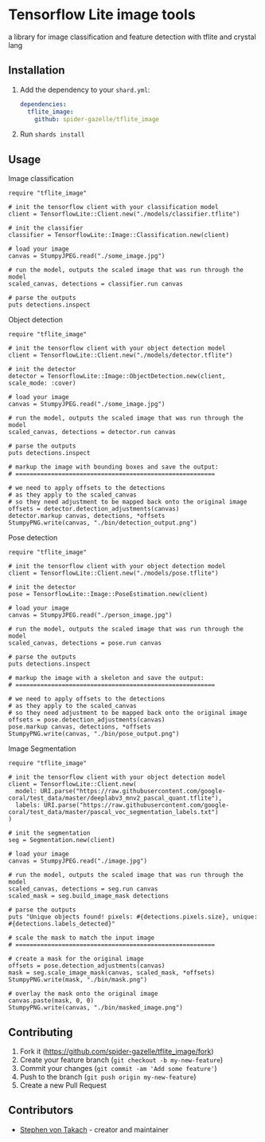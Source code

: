 # Tensorflow Lite image tools

a library for image classification and feature detection with tflite and crystal lang

## Installation

1. Add the dependency to your `shard.yml`:

   ```yaml
   dependencies:
     tflite_image:
       github: spider-gazelle/tflite_image
   ```

2. Run `shards install`

## Usage

Image classification

```crystal
require "tflite_image"

# init the tensorflow client with your classification model
client = TensorflowLite::Client.new("./models/classifier.tflite")

# init the classifier
classifier = TensorflowLite::Image::Classification.new(client)

# load your image
canvas = StumpyJPEG.read("./some_image.jpg")

# run the model, outputs the scaled image that was run through the model
scaled_canvas, detections = classifier.run canvas

# parse the outputs
puts detections.inspect
```

Object detection

```crystal
require "tflite_image"

# init the tensorflow client with your object detection model
client = TensorflowLite::Client.new("./models/detector.tflite")

# init the detector
detector = TensorflowLite::Image::ObjectDetection.new(client, scale_mode: :cover)

# load your image
canvas = StumpyJPEG.read("./some_image.jpg")

# run the model, outputs the scaled image that was run through the model
scaled_canvas, detections = detector.run canvas

# parse the outputs
puts detections.inspect

# markup the image with bounding boxes and save the output:
# ========================================================

# we need to apply offsets to the detections
# as they apply to the scaled_canvas
# so they need adjustment to be mapped back onto the original image
offsets = detector.detection_adjustments(canvas)
detector.markup canvas, detections, *offsets
StumpyPNG.write(canvas, "./bin/detection_output.png")
```

Pose detection

```crystal
require "tflite_image"

# init the tensorflow client with your object detection model
client = TensorflowLite::Client.new("./models/pose.tflite")

# init the detector
pose = TensorflowLite::Image::PoseEstimation.new(client)

# load your image
canvas = StumpyJPEG.read("./person_image.jpg")

# run the model, outputs the scaled image that was run through the model
scaled_canvas, detections = pose.run canvas

# parse the outputs
puts detections.inspect

# markup the image with a skeleton and save the output:
# ========================================================

# we need to apply offsets to the detections
# as they apply to the scaled_canvas
# so they need adjustment to be mapped back onto the original image
offsets = pose.detection_adjustments(canvas)
pose.markup canvas, detections, *offsets
StumpyPNG.write(canvas, "./bin/pose_output.png")
```

Image Segmentation

```crystal
require "tflite_image"

# init the tensorflow client with your object detection model
client = TensorflowLite::Client.new(
  model: URI.parse("https://raw.githubusercontent.com/google-coral/test_data/master/deeplabv3_mnv2_pascal_quant.tflite"),
  labels: URI.parse("https://raw.githubusercontent.com/google-coral/test_data/master/pascal_voc_segmentation_labels.txt")
)

# init the segmentation
seg = Segmentation.new(client)

# load your image
canvas = StumpyJPEG.read("./image.jpg")

# run the model, outputs the scaled image that was run through the model
scaled_canvas, detections = seg.run canvas
scaled_mask = seg.build_image_mask detections

# parse the outputs
puts "Unique objects found! pixels: #{detections.pixels.size}, unique: #{detections.labels_detected}"

# scale the mask to match the input image
# ========================================================

# create a mask for the original image
offsets = pose.detection_adjustments(canvas)
mask = seg.scale_image_mask(canvas, scaled_mask, *offsets)
StumpyPNG.write(mask, "./bin/mask.png")

# overlay the mask onto the original image
canvas.paste(mask, 0, 0)
StumpyPNG.write(canvas, "./bin/masked_image.png")
```

## Contributing

1. Fork it (<https://github.com/spider-gazelle/tflite_image/fork>)
2. Create your feature branch (`git checkout -b my-new-feature`)
3. Commit your changes (`git commit -am 'Add some feature'`)
4. Push to the branch (`git push origin my-new-feature`)
5. Create a new Pull Request

## Contributors

- [Stephen von Takach](https://github.com/stakach) - creator and maintainer
